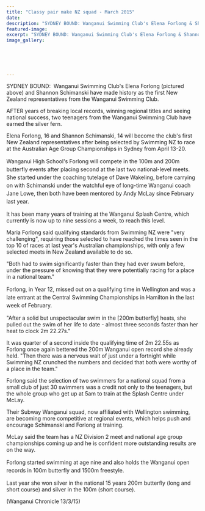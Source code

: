 ```yaml
---
title: "Classy pair make NZ squad - March 2015"
date: 
description: "SYDNEY BOUND: Wanganui Swimming Club's Elena Forlong & Shannon Schimanski have made history as the first NZ representatives from the Wanganui Swimming Club..."
featured-image: 
excerpt: "SYDNEY BOUND: Wanganui Swimming Club's Elena Forlong & Shannon Schimanski have made history as the first NZ representatives from the Wanganui Swimming Club."
image_gallery:
    
    
    
    
    
---
```


<p>SYDNEY BOUND: &nbsp;Wanganui Swimming Club's Elena Forlong (pictured above) and Shannon Schimanski have made history as the first New Zealand representatives from the Wanganui Swimming Club.</p>
<p>AFTER years of breaking local records, winning regional titles and seeing national success, two teenagers from the Wanganui Swimming Club have earned the silver fern.</p>
<p>Elena Forlong, 16 and&nbsp;<span>Shannon Schimanski, 14</span>&nbsp;will become the club's first New Zealand representatives after being selected by Swimming NZ to race at the Australian Age Group Championships in Sydney from April 13-20.</p>
<p><span style="line-height: 1.5;">Wanganui High School's Forlong will compete in the 100m and 200m butterfly events after placing second at the last two national-level meets. She started under the coaching tutelage of Dave Wakeling, before carrying on with Schimanski under the watchful eye of long-time Wanganui coach Jane Lowe, then both have been mentored by Andy McLay since February last year.</span></p>
<p>It has been many years of training at the Wanganui Splash Centre, which currently is now up to nine sessions a week, to reach this level.</p>
<p>Maria Forlong said qualifying standards from Swimming NZ were "very challenging", requiring those selected to have reached the times seen in the top 10 of races at last year's Australian championships, with only a few selected meets in New Zealand available to do so.</p>
<p>"Both had to swim significantly faster than they had ever swum before, under the pressure of knowing that they were potentially racing for a place in a national team."</p>
<p><span style="line-height: 1.5;">Forlong, in Year 12, missed out on a qualifying time in Wellington and was a late entrant at the Central Swimming Championships in Hamilton in the last week of February.</span></p>
<p>"After a solid but unspectacular swim in the [200m butterfly] heats, she pulled out the swim of her life to date - almost three seconds faster than her heat to clock 2m 22.27s."</p>
<p>It was quarter of a second inside the qualifying time of 2m 22.55s as Forlong once again bettered the 200m Wanganui open record she already held. "Then there was a nervous wait of just under a fortnight while Swimming NZ crunched the numbers and decided that both were worthy of a place in the team."</p>
<p>Forlong said the selection of two swimmers for a national squad from a small club of just 30 swimmers was a credit not only to the teenagers, but the whole group who get up at 5am to train at the Splash Centre under McLay.</p>
<p>Their Subway Wanganui squad, now affiliated with Wellington swimming, are becoming more competitive at regional events, which helps push and encourage Schimanski and Forlong at training.</p>
<p>McLay said the team has a NZ Division 2 meet and national age group championships coming up and he is confident more outstanding results are on the way.</p>
<p><span style="line-height: 1.5;">Forlong started swimming at age nine and also holds the Wanganui open records in 100m butterfly and 1500m freestyle.</span></p>
<p>Last year she won silver in the national 15 years 200m butterfly (long and short course) and silver in the 100m (short course).</p>
<p>(Wanganui Chronicle 13/3/15)</p>

